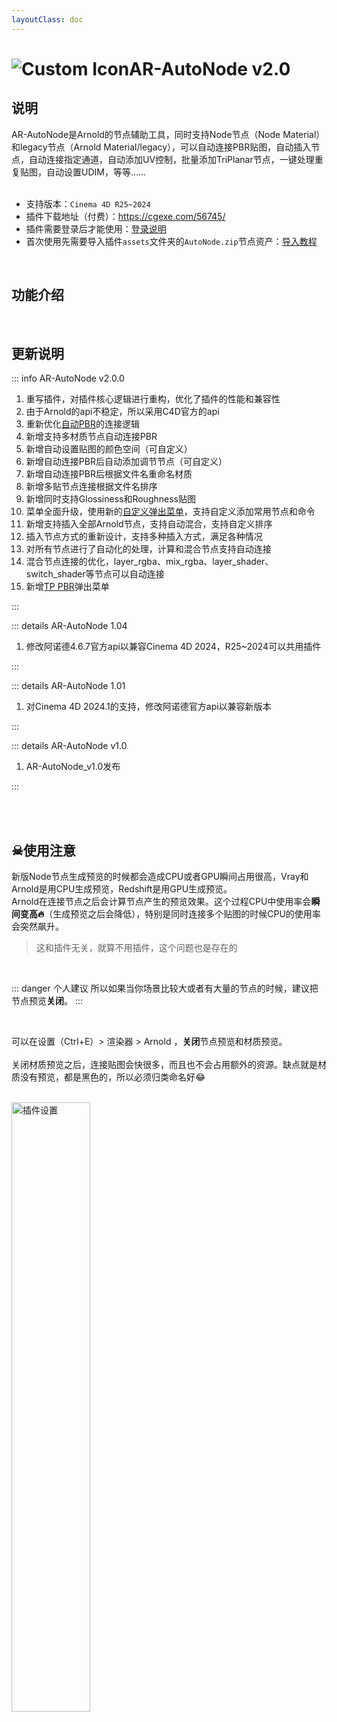 ```yaml
---
layoutClass: doc
---
```


<script setup>
import MNavLinks from '../components/MNavLinks.vue'

import { NAV_DATA } from '../AR-AutoNode-data'
</script>

# <span class="h1-icon"><img src="/img/AR-AutoPBR.webp" alt="Custom Icon"></span>AR-AutoNode v2.0
## 说明
AR-AutoNode是Arnold的节点辅助工具，同时支持Node节点（Node Material）和legacy节点（Arnold Material/legacy），可以自动连接PBR贴图，自动插入节点，自动连接指定通道，自动添加UV控制，批量添加TriPlanar节点，一键处理重复贴图，自动设置UDIM，等等……
<br />
<br />
- 支持版本：`Cinema 4D R25~2024`
- 插件下载地址（付费）：https://cgexe.com/56745/
- 插件需要登录后才能使用：[登录说明](01-AAN-setting)
- 首次使用先需要导入插件`assets`文件夹的`AutoNode.zip`节点资产：[导入教程](01-AAN-import_assets)


<br />

## 功能介绍
<MNavLinks v-for="{title, items} in NAV_DATA" :title="title" :items="items"/>


<br />

## 更新说明

::: info AR-AutoNode v2.0.0 <Badge type="danger" text="更新15+" />
1. 重写插件，对插件核心逻辑进行重构，优化了插件的性能和兼容性
2. 由于Arnold的api不稳定，所以采用C4D官方的api
3. 重新优化[自动PBR](02-AAN-AutoPBR)的连接逻辑
4. 新增支持多材质节点自动连接PBR
5. 新增自动设置贴图的颜色空间（可自定义）
6. 新增自动连接PBR后自动添加调节节点（可自定义）
7. 新增自动连接PBR后根据文件名重命名材质
8. 新增多贴节点连接根据文件名排序
9. 新增同时支持Glossiness和Roughness贴图
10. 菜单全面升级，使用新的[自定义弹出菜单](03-AAN-CustomMenu)，支持自定义添加常用节点和命令
11. 新增支持插入全部Arnold节点，支持自动混合，支持自定义排序
12. 插入节点方式的重新设计，支持多种插入方式，满足各种情况
13. 对所有节点进行了自动化的处理，计算和混合节点支持自动连接
14. 混合节点连接的优化，layer_rgba、mix_rgba、layer_shader、switch_shader等节点可以自动连接
15. 新增[TP PBR](04-AAN-To_PBR)弹出菜单

:::

::: details AR-AutoNode 1.04<Badge type="info" text="更新1" />
1. 修改阿诺德4.6.7官方api以兼容Cinema 4D 2024，R25~2024可以共用插件

:::

::: details AR-AutoNode 1.01<Badge type="info" text="更新1" />
1. 对Cinema 4D 2024.1的支持，修改阿诺德官方api以兼容新版本

:::

::: details AR-AutoNode v1.0<Badge type="info" text="发布" />
1. AR-AutoNode_v1.0发布

:::


<br />
<br />

## ☠使用注意

新版Node节点生成预览的时候都会造成CPU或者GPU瞬间占用很高，Vray和Arnold是用CPU生成预览，Redshift是用GPU生成预览。  
Arnold在连接节点之后会计算节点产生的预览效果。这个过程CPU中使用率会**瞬间变高🔥**（生成预览之后会降低），特别是同时连接多个贴图的时候CPU的使用率会突然飙升。
> 这和插件无关，就算不用插件，这个问题也是存在的


<br />

::: danger 个人建议
所以如果当你场景比较大或者有大量的节点的时候，建议把节点预览**关闭**。
:::

<br />

可以在设置（Ctrl+E）> 渲染器 > Arnold ，**关闭**节点预览和材质预览。 
<br />  
关闭材质预览之后，连接贴图会快很多，而且也不会占用额外的资源。缺点就是材质没有预览，都是黑色的，所以必须归类命名好😂

<br />

<img data-zoomable src="/img/ar-autonode_close_node_mat_preview.webp" alt="插件设置" width=50%>

